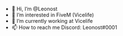 - 👋 Hi, I’m @Leonost
- 👀 I’m interested in FiveM (Vicelife)
- 🌱 I’m currently working at Vicelife
- 📫 How to reach me Discord: Leonost#0001

<!---
Leonost/Leonost is a ✨ special ✨ repository because its `README.md` (this file) appears on your GitHub profile.
You can click the Preview link to take a look at your changes.
--->
